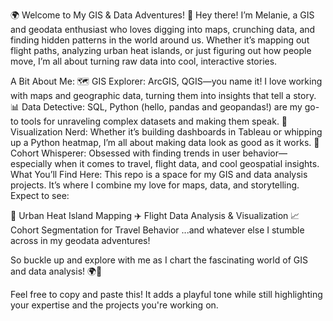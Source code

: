 🌍 Welcome to My GIS & Data Adventures! 🚀
Hey there! I’m Melanie, a GIS and geodata enthusiast who loves digging into maps, crunching data, and finding hidden patterns in the world around us. Whether it’s mapping out flight paths, analyzing urban heat islands, or just figuring out how people move, I’m all about turning raw data into cool, interactive stories.

A Bit About Me:
🗺️ GIS Explorer: ArcGIS, QGIS—you name it! I love working with maps and geographic data, turning them into insights that tell a story.
📊 Data Detective: SQL, Python (hello, pandas and geopandas!) are my go-to tools for unraveling complex datasets and making them speak.
🎨 Visualization Nerd: Whether it’s building dashboards in Tableau or whipping up a Python heatmap, I’m all about making data look as good as it works.
👥 Cohort Whisperer: Obsessed with finding trends in user behavior—especially when it comes to travel, flight data, and cool geospatial insights.
What You’ll Find Here:
This repo is a space for my GIS and data analysis projects. It’s where I combine my love for maps, data, and storytelling. Expect to see:

🌆 Urban Heat Island Mapping
✈️ Flight Data Analysis & Visualization
📈 Cohort Segmentation for Travel Behavior
...and whatever else I stumble across in my geodata adventures!

So buckle up and explore with me as I chart the fascinating world of GIS and data analysis! 🌍🚀

Feel free to copy and paste this! It adds a playful tone while still highlighting your expertise and the projects you're working on.










